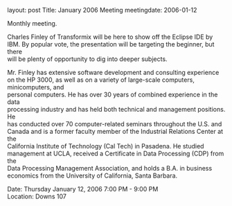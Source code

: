 layout: post
Title: January 2006 Meeting
meetingdate: 2006-01-12

Monthly meeting.                                                               
                                                                             
Charles Finley of Transformix will be here to show off the Eclipse IDE by IBM. 
By popular vote, the presentation will be targeting the beginner, but there    
will be plenty of opportunity to dig into deeper subjects.                     
                                                                             
Mr. Finley has extensive software development and consulting experience on the 
HP 3000, as well as on a variety of large-scale computers, minicomputers, and  
personal computers. He has over 30 years of combined experience in the data    
processing industry and has held both technical and management positions. He   
has conducted over 70 computer-related seminars throughout the U.S. and Canada 
and is a former faculty member of the Industrial Relations Center at the       
California Institute of Technology (Cal Tech) in Pasadena. He studied          
management at UCLA, received a Certificate in Data Processing (CDP) from the   
Data Processing Management Association, and holds a B.A. in business economics 
from the University of California, Santa Barbara.                              
                                                                             
Date: Thursday January 12, 2006 7:00 PM - 9:00 PM                                
Location: Downs 107                                         
